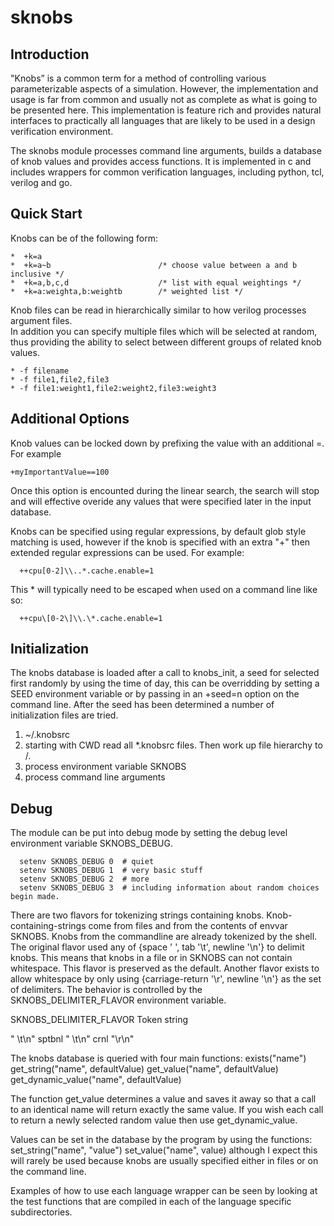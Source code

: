 # sknobs

## Introduction

"Knobs” is a common term for a method of controlling various parameterizable aspects of a simulation.
However, the implementation and usage is far from common and usually not as complete as what is
going to be presented here. This implementation is feature rich and provides natural interfaces to
practically all languages that are likely to be used in a design verification environment.

The sknobs module processes command line arguments, builds a database of knob values and provides
access functions.  It is implemented in c and includes wrappers for common verification languages,
including python, tcl, verilog and go.

## Quick Start
Knobs can be of the following form:
```
*  +k=a
*  +k=a~b                        /* choose value between a and b inclusive */
*  +k=a,b,c,d                    /* list with equal weightings */
*  +k=a:weighta,b:weightb        /* weighted list */
```

Knob files can be read in hierarchically similar to how verilog processes argument files.  
In addition you can specify multiple files which will be selected at random, thus providing 
the ability to select between different groups of related knob values.

```
* -f filename
* -f file1,file2,file3
* -f file1:weight1,file2:weight2,file3:weight3
```

## Additional Options

Knob values can be locked down by prefixing the value with an additional =. For example
```
+myImportantValue==100
```
Once this option is encounted during the linear search, the search will stop and will effective 
overide any values that were specified later in the input database.

Knobs can be specified using regular expressions, by default glob
style matching is used, however if the knob is specified with an extra
"+" then extended regular expressions can be used. For example:
```
  ++cpu[0-2]\\..*.cache.enable=1
```
This * will typically need to be escaped when used on a command line like so:
```
  ++cpu\[0-2\]\\.\*.cache.enable=1
```

## Initialization
 
The knobs database is loaded after a call to knobs_init, a seed for selected first randomly 
by using the time of day, this can be overridding by setting a SEED environment variable or by passing in an
+seed=n option on the command line.  After the seed has been determined a number of initialization files 
are tried.

  1. ~/.knobsrc
  1. starting with CWD read all *.knobsrc files.  Then work up file hierarchy to /.
  1. process environment variable SKNOBS
  1. process command line arguments

## Debug
The module can be put into debug mode by setting the debug level environment variable SKNOBS_DEBUG.
```
  setenv SKNOBS_DEBUG 0  # quiet
  setenv SKNOBS_DEBUG 1  # very basic stuff
  setenv SKNOBS_DEBUG 2  # more
  setenv SKNOBS_DEBUG 3  # including information about random choices begin made.
```
There are two flavors for tokenizing strings containing knobs.  Knob-
containing-strings come from files and from the contents of envvar SKNOBS.
Knobs from the commandline are already tokenized by the shell.  The original
flavor used any of {space ' ', tab '\t', newline '\n'} to delimit knobs.  This
means that knobs in a file or in SKNOBS can not contain whitespace.  This
flavor is preserved as the default.  Another flavor exists to allow whitespace
by only using {carriage-return '\r', newline '\n'} as the set of delimiters.
The behavior is controlled by the SKNOBS_DELIMITER_FLAVOR environment variable.

  SKNOBS_DELIMITER_FLAVOR       Token string

  <none>                        " \t\n"
  sptbnl                        " \t\n"
  crnl                          "\r\n"

The knobs database is queried with four main functions:
  exists("name")
  get_string("name", defaultValue)
  get_value("name", defaultValue)
  get_dynamic_value("name", defaultValue)

The function get_value determines a value and saves it away so that a
call to an identical name will return exactly the same value.  If you
wish each call to return a newly selected random value then use
get_dynamic_value.

Values can be set in the database by the program by using the functions:
  set_string("name", "value")
  set_value("name", value)
although I expect this will rarely be used because knobs are usually
specified either in files or on the command line.

Examples of how to use each language wrapper can be seen by looking at
the test functions that are compiled in each of the language specific
subdirectories.

